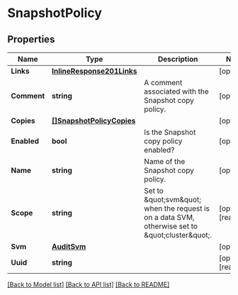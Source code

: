 # SnapshotPolicy

## Properties

Name | Type | Description | Notes
------------ | ------------- | ------------- | -------------
**Links** | [**InlineResponse201Links**](inline_response_201__links.md) |  | [optional] 
**Comment** | **string** | A comment associated with the Snapshot copy policy. | [optional] 
**Copies** | [**[]SnapshotPolicyCopies**](snapshot_policy_copies.md) |  | [optional] 
**Enabled** | **bool** | Is the Snapshot copy policy enabled? | [optional] 
**Name** | **string** | Name of the Snapshot copy policy. | [optional] 
**Scope** | **string** | Set to \&quot;svm\&quot; when the request is on a data SVM, otherwise set to \&quot;cluster\&quot;. | [optional] [readonly] 
**Svm** | [**AuditSvm**](audit_svm.md) |  | [optional] 
**Uuid** | **string** |  | [optional] [readonly] 

[[Back to Model list]](../README.md#documentation-for-models) [[Back to API list]](../README.md#documentation-for-api-endpoints) [[Back to README]](../README.md)


